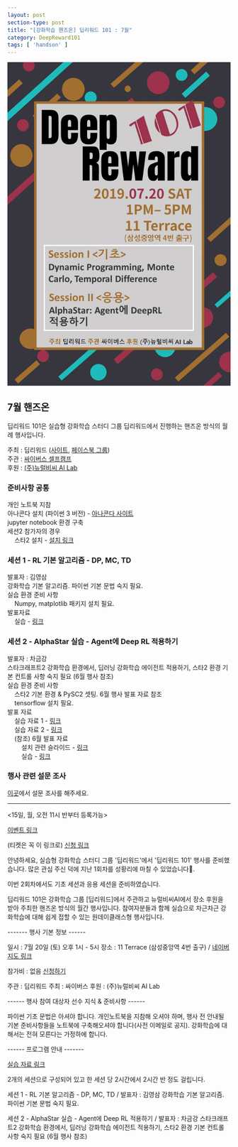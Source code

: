 ```yaml
---
layout: post
section-type: post
title: "[강화학습 핸즈온] 딥리워드 101 : 7월"
category: DeepReward101
tags: [ 'handson' ]
---
```




![img](/img/DeepReward101/july_event.png)

## 7월 핸즈온 

딥리워드 101은 실습형 강화학습 스터디 그룹 딥리워드에서 진행하는 핸즈온 방식의 월례 행사입니다.

주최 : 딥리워드 ([사이트](https://deepreward.github.io/), [페이스북 그룹](https://www.facebook.com/groups/DeepReward/))<br />
주관 : [싸이버스 셀프캠프](https://www.facebook.com/selfcamp/)<br />
후원 : [(주)뉴럴비씨 AI Lab](http://www.neuralbc.com/)<br />

### 준비사항 공통 
개인 노트북 지참<br />
아나콘다 설치 (파이썬 3 버전) - [아나콘다 사이트](https://www.anaconda.com/distribution/)<br />
jupyter notebook 환경 구축 <br />
세션2 참가자의 경우<br />
&nbsp;&nbsp;&nbsp;&nbsp;스타2 설치 - [설치 링크](https://starcraft2.com/ko-kr/)

### 세션 1 - RL 기본 알고리즘 - DP, MC, TD  
발표자 : 김영삼<br />
강화학습 기본 알고리즘. 파이썬 기본 문법 숙지 필요.<br />
실습 환경 준비 사항<br />
&nbsp;&nbsp;&nbsp;&nbsp;Numpy, matplotlib 패키지 설치 필요.<br />
발표자료<br />
&nbsp;&nbsp;&nbsp;&nbsp;실습 - [링크](https://github.com/Youngsam/dr101)<br />

### 세션 2 - AlphaStar 실습 - Agent에 Deep RL 적용하기 
발표자 : 차금강<br />
스타크래프트2 강화학습 환경에서, 딥러닝 강화학습 에이전트 적용하기,  스타2 환경 기본 컨트롤 사항 숙지 필요 (6월 행사 참조) <br />
실습 환경 준비 사항<br />
&nbsp;&nbsp;&nbsp;&nbsp;스타2 기본 환경 & PySC2 셋팅. 6월 행사 발표 자료 참조<br />
&nbsp;&nbsp;&nbsp;&nbsp;tensorflow 설치 필요.<br />
발표 자료 <br />
&nbsp;&nbsp;&nbsp;&nbsp;실습 자료 1 - [링크](https://chris-chris.gitbook.io/sc2-korean-level)<br />
&nbsp;&nbsp;&nbsp;&nbsp;실습 자료 2 - [링크](https://github.com/chagmgang/MoveToBeacon)<br />
&nbsp;&nbsp;&nbsp;&nbsp;(참조) 6월 발표 자료 <br />
&nbsp;&nbsp;&nbsp;&nbsp;&nbsp;&nbsp;&nbsp;&nbsp;설치 관련 슬라이드 - [링크](https://docs.google.com/presentation/d/1w5O9T9xr1aePoddLyHCOk3LLf2NNSnwoW2s1A9vqdHI/edit?usp=sharing)<br />
&nbsp;&nbsp;&nbsp;&nbsp;&nbsp;&nbsp;&nbsp;&nbsp;실습 - [링크](https://github.com/chagmgang/pysc2_tutorial)<br />
    

### 행사 관련 설문 조사
[이곳](https://forms.office.com/Pages/ResponsePage.aspx?id=qTsmgbP9EUOIAbAlmHLodMrA2ynRrT5Ik6F95Ngc0ARUQ1BOUkgySks4OTBHOUwyNEozMUhQMEdFNiQlQCN0PWcu&fbclid=IwAR1Cn4CCPQdyHqbpMfhv9PyUSEZV34hvFSnc2INcUVzBF3GfUgdi1QRwqLk)에서 설문 조사를 해주세요.


---

<15일, 월, 오전 11시 반부터 등록가능>

[이벤트 링크](https://www.facebook.com/events/409107823032305/)

(티켓은 꼭 이 링크로) [신청 링크](https://festa.io/events/383)

안녕하세요, 실습형 강화학습 스터디 그룹 '딥리워드'에서 '딥리워드 101' 행사를 준비했습니다. 많은 관심 주신 덕에 지난 1회차를 성황리에 마칠 수 있었습니다👏.

이번 2회차에서도 기초 세션과 응용 세션을 준비하였습니다.

딥리워드 101은 강화학습 그룹 [딥리워드]에서 주관하고 뉴럴비씨AI에서 장소 후원을 받아 주최한 핸즈온 방식의 월간 행사입니다. 참여자분들과 함께 실습으로 차근차근 강화학습에 대해 쉽게 접할 수 있는 원데이클래스형 행사입니다. 

------- 행사 기본 정보 ------

일시 : 7월 20일 (토) 오후 1시 - 5시
장소 : 11 Terrace (삼성중앙역 4번 출구) / [네이버 지도 링크](http://naver.me/xN71mq7i)

참가비 : 없음 [신청하기](https://festa.io/events/383)

주관 : 딥리워드
주최 : 싸이버스
후원 : (주)뉴럴비씨 AI Lab

------ 행사 참여 대상자 선수 지식 & 준비사항 ------

파이썬 기초 문법은 아셔야 합니다.
개인노트북을 지참해 오셔야 하며, 행사 전 안내될 기본 준비사항들을 노트북에 구축해오셔야 합니다(사전 이메일로 공지). 
강화학습에 대해서는 전혀 모른다는 가정하에 합니다.

------ 프로그램 안내 -------

[실습 자료 링크](https://github.com/DeepReward/101)

2개의 세션으로 구성되어 있고 한 세션 당 2시간에서 2시간 반 정도 걸립니다.

세션 1 - RL 기본 알고리즘 - DP, MC, TD / 발표자 : 김영삼 
강화학습 기본 알고리즘. 파이썬 기본 문법 숙지 필요.

세션 2 - AlphaStar 실습 - Agent에 Deep RL 적용하기 / 발표자 : 차금강
스타크래프트2 강화학습 환경에서, 딥러닝 강화학습 에이전트 적용하기, 스타2 환경 기본 컨트롤 사항 숙지 필요 (6월 행사 참조)